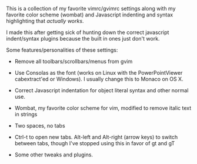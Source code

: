This is a collection of my favorite vimrc/gvimrc settings along with my favorite color scheme (wombat) and Javascript indenting and syntax highlighting that *actually works*.  

I made this after getting sick of hunting down the correct javascript indent/syntax plugins because the built in ones just don't work.  

Some features/personalities of these settings:
 * Remove all toolbars/scrollbars/menus from gvim

 * Use Consolas as the font (works on Linux with the PowerPointViewer cabextract'ed or Windows).  I usually change this to Monaco on OS X.

 * Correct Javascript indentation for object literal syntax and other normal use.

 * Wombat, my favorite color scheme for vim, modified to remove italic text in strings

 * Two spaces, no tabs

 * Ctrl-t to open new tabs.  Alt-left and Alt-right (arrow keys) to switch between tabs, though I've stopped using this in favor of gt and gT

 * Some other tweaks and plugins.
